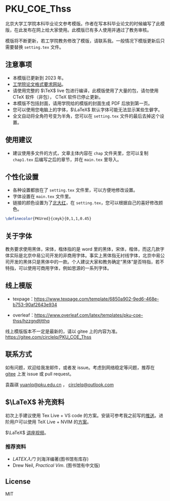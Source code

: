 # PKU_COE_Thss

北京大学工学院本科毕业论文参考模版。作者在写本科毕业论文的时候编写了此模版，在此发布在网上给大家使用。此模版已有多人使用并通过了教务审核。

模版将不断更新，若工学院教务修改了模版，请联系我。一般情况下模版更新后只需要替换 `setting.tex` 文件。

## 注意事项

- 本模版已更新到 2023 年。
- [工学院论文格式要求网站](https://www.coe.pku.edu.cn/jxzs/bksjy/cyxz/xscyxz/bylw/index.htm)。
- 请使用完整的 $\TeX$ live 包进行编译，此模版使用了大量的包，请勿使用 CTeX 软件（非包）， CTeX 软件已停止更新。
- 本模版不包括封面，请用学院给的模版的封面生成 PDF 后放到第一页。
- 您可以使用您电脑上的字体，$\LaTeX$ 默认字体可能无法显示某些生僻字。
- 全文自动将全角符号变为半角，您可以在 `setting.tex` 文件的最后去掉这个设置。

## 使用建议

- 建议使用多文件的方式，文章主体内容在 `chap` 文件夹里，您可以复制 `chap1.tex` 后编写之后的章节，并在 `main.tex` 里导入。

## 个性化设置

- 各种设置都放在了 `setting.tex` 文件里，可以方便地修改设置。
- 字体设置在 `main.tex` 文件里。
- 链接的颜色设置为了[北大红](https://vim.pku.edu.cn/bsgf/index.htm)，在 `setting.tex`，您可以根据自己的喜好修改颜色。

```tex
\definecolor{PKUred}{cmyk}{0,1,1,0.45}
```

## 关于字体

教务要求使用黑体，宋体，楷体指的是 word 里的黑体，宋体，楷体，而这几款字体实际是北京中易公司开发的非商用字体。事实上黑体指无衬线字体，北京中易公司开发的黑体只是黑体中的一款。个人建议大家和教务确定“黑体”是否特指，若不特指，可以使用可商用字体，例如思源的一系列字体。

## 线上模版

- texpage：https://www.texpage.com/template/6850a902-9ed6-468e-b753-90af2643e934

- overleaf：https://www.overleaf.com/latex/templates/pku-coe-thss/hzzgndtjtthq

线上模版版本不一定是最新的，请以 gitee 上的内容为准。https://gitee.com/circlelq/PKU_COE_Thss

## 联系方式

如有问题，欢迎给我发邮件，或者发 issue。考虑到网络稳定等问题，推荐在 [gitee](https://gitee.com/circlelq/PKU_COE_Thss) 上发 issue 或 pull request。

袁磊祺 yuanlq@pku.edu.cn ， circlelq@outlook.com

## $\LaTeX$ 补充资料

初次上手建议使用 Tex Live + VS code 的方案。安装可参考我之前写的[推送](https://mp.weixin.qq.com/s/9HbvHWSiQqASwhcWt1esgw)。进阶用户可以使用 TeX Live + NVIM 的[方案](https://castel.dev/post/lecture-notes-1/)。

$\LaTeX$ [讲座视频](https://www.bilibili.com/video/BV1nv4y1Q7fz)。

### 推荐资料

- *LATEX入门* 刘海洋编著(图书馆有库存)
- Drew Neil, *Practical Vim*. (图书馆有中文版)

## License

MIT
